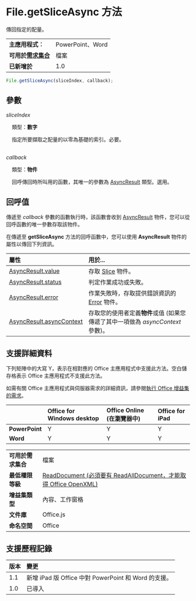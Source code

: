 
# <a name="file.getsliceasync-method"></a>File.getSliceAsync 方法
傳回指定的配量。

|||
|:-----|:-----|
|**主應用程式︰**|PowerPoint、Word|
|**可用於[需求集合](../../docs/overview/specify-office-hosts-and-api-requirements.md)**|檔案|
|**已新增於**|1.0|

```js
File.getSliceAsync(sliceIndex, callback);
```


## <a name="parameters"></a>參數


_sliceIndex_ <br/>
&nbsp;&nbsp;&nbsp;&nbsp;類型：**數字**<br/>
&nbsp;&nbsp;&nbsp;&nbsp;指定所要擷取之配量的以零為基礎的索引。必要。<br/><br/>
    
_callback_ <br/>
&nbsp;&nbsp;&nbsp;&nbsp;類型：**物件**<br/>
&nbsp;&nbsp;&nbsp;&nbsp;回呼傳回時所叫用的函數，其唯一的參數為 [AsyncResult](../../reference/shared/asyncresult.md) 類型。選用。
    

## <a name="callback-value"></a>回呼值

傳遞至 _callback_ 參數的函數執行時，該函數會收到 [AsyncResult](../../reference/shared/asyncresult.md) 物件，您可以從回呼函數的唯一參數存取該物件。

在傳遞至 **getSliceAsync** 方法的回呼函數中，您可以使用 **AsyncResult** 物件的屬性以傳回下列資訊。



|**屬性**|**用於...**|
|:-----|:-----|
|[AsyncResult.value](../../reference/shared/asyncresult.value.md)|存取 [Slice](../../reference/shared/slice.md) 物件。|
|[AsyncResult.status](../../reference/shared/asyncresult.status.md)|判定作業成功或失敗。|
|[AsyncResult.error](../../reference/shared/asyncresult.error.md)|作業失敗時，存取提供錯誤資訊的 [Error](../../reference/shared/error.md) 物件。|
|[AsyncResult.asyncContext](../../reference/shared/asyncresult.asynccontext.md)|存取您的使用者定義**物件**或值 (如果您傳遞了其中一項做為 _asyncContext_ 參數)。|

## <a name="support-details"></a>支援詳細資料


下列矩陣中的大寫 Y，表示在相對應的 Office 主應用程式中支援此方法。空白儲存格表示 Office 主應用程式不支援此方法。

如需有關 Office 主應用程式與伺服器需求的詳細資訊，請參閱[執行 Office 增益集的需求](../../docs/overview/requirements-for-running-office-add-ins.md)。

||**Office for Windows desktop**|**Office Online (在瀏覽器中)**|**Office for iPad**|
|:-----|:-----|:-----|:-----|
|**PowerPoint**|Y|Y|Y|
|**Word**|Y|Y|Y|

|||
|:-----|:-----|
|**可用於需求集合**|檔案|
|**最低權限等級**|[ReadDocument (必須要有 ReadAllDocument，才能取得 Office OpenXML)](../../docs/develop/requesting-permissions-for-api-use-in-content-and-task-pane-add-ins.md)|
|**增益集類型**|內容、工作窗格|
|**文件庫**|Office.js|
|**命名空間**|Office|

## <a name="support-history"></a>支援歷程記錄



|**版本**|**變更**|
|:-----|:-----|
|1.1|新增 iPad 版 Office 中對 PowerPoint 和 Word 的支援。|
|1.0|已導入|
